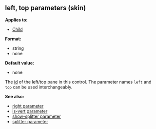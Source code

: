 ## left, top parameters (skin)

<!-- -->
**Applies to:**
+   [Child](/ref/%7Bskin%7D/control/child.md) 
<!-- -->
**Format:**
+   string
+   none
<!-- -->
**Default value:**
+   none


The [id](/ref/%7Bskin%7D/param/id.md) of the left/top pane in
this control. The parameter names `left` and `top` can be used
interchangeably.

**See also:**
+   [right parameter](/ref/%7Bskin%7D/param/right.md) 
+   [is-vert parameter](/ref/%7Bskin%7D/param/is-vert.md) 
+   [show-splitter parameter](/ref/%7Bskin%7D/param/show-splitter.md) 
+   [splitter parameter](/ref/%7Bskin%7D/param/splitter.md) 